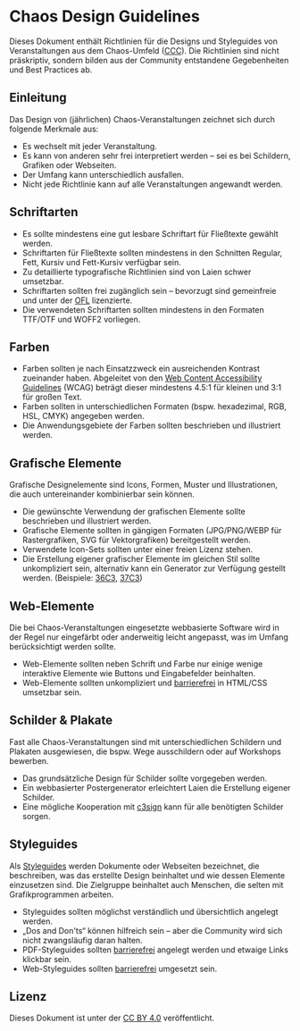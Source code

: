 # Chaos Design Guidelines

Dieses Dokument enthält Richtlinien für die Designs und Styleguides von Veranstaltungen aus dem Chaos-Umfeld ([CCC](https://www.ccc.de)). Die Richtlinien sind nicht präskriptiv, sondern bilden aus der Community entstandene Gegebenheiten und Best Practices ab.

## Einleitung

Das Design von (jährlichen) Chaos-Veranstaltungen zeichnet sich durch folgende Merkmale aus:

* Es wechselt mit jeder Veranstaltung.
* Es kann von anderen sehr frei interpretiert werden – sei es bei Schildern, Grafiken oder Webseiten.
* Der Umfang kann unterschiedlich ausfallen.
* Nicht jede Richtlinie kann auf alle Veranstaltungen angewandt werden.

## Schriftarten

* Es sollte mindestens eine gut lesbare Schriftart für Fließtexte gewählt werden.
* Schriftarten für Fließtexte sollten mindestens in den Schnitten Regular, Fett, Kursiv und Fett-Kursiv verfügbar sein.
* Zu detaillierte typografische Richtlinien sind von Laien schwer umsetzbar.
* Schriftarten sollten frei zugänglich sein – bevorzugt sind gemeinfreie und unter der [OFL](scripts.sil.org/ofl) lizenzierte.
* Die verwendeten Schriftarten sollten mindestens in den Formaten TTF/OTF und WOFF2 vorliegen.

## Farben

* Farben sollten je nach Einsatzzweck ein ausreichenden Kontrast zueinander haben. Abgeleitet von den [Web Content Accessibility Guidelines](https://www.w3.org/WAI/WCAG21/Understanding/contrast-minimum.html) (WCAG) beträgt dieser mindestens 4.5:1 für kleinen und 3:1 für großen Text.
* Farben sollten in unterschiedlichen Formaten (bspw. hexadezimal, RGB, HSL, CMYK) angegeben werden.
* Die Anwendungsgebiete der Farben sollten beschrieben und illustriert werden.

## Grafische Elemente

Grafische Designelemente sind Icons, Formen, Muster und Illustrationen, die auch untereinander kombinierbar sein können.

* Die gewünschte Verwendung der grafischen Elemente sollte beschrieben und illustriert werden.
* Grafische Elemente sollten in gängigen Formaten (JPG/PNG/WEBP für Rastergrafiken, SVG für Vektorgrafiken) bereitgestellt werden.
* Verwendete Icon-Sets sollten unter einer freien Lizenz stehen.
* Die Erstellung eigener grafischer Elemente im gleichen Stil sollte unkompliziert sein, alternativ kann ein Generator zur Verfügung gestellt werden. (Beispiele: [36C3](https://36c3.bleeptrack.de), [37C3](https://eulervoid.com/dither/))

## Web-Elemente

Die bei Chaos-Veranstaltungen eingesetzte webbasierte Software wird in der Regel nur eingefärbt oder anderweitig leicht angepasst, was im Umfang berücksichtigt werden sollte.

* Web-Elemente sollten neben Schrift und Farbe nur einige wenige interaktive Elemente wie Buttons und Eingabefelder beinhalten.
* Web-Elemente sollten unkompliziert und [barrierefrei](https://www.aktion-mensch.de/inklusion/barrierefreiheit/barrierefreie-website) in HTML/CSS umsetzbar sein.

## Schilder & Plakate

Fast alle Chaos-Veranstaltungen sind mit unterschiedlichen Schildern und Plakaten ausgewiesen, die bspw. Wege ausschildern oder auf Workshops bewerben.

* Das grundsätzliche Design für Schilder sollte vorgegeben werden.
* Ein webbasierter Postergenerator erleichtert Laien die Erstellung eigener Schilder.
* Eine mögliche Kooperation mit [c3sign](https://c3sign.de) kann für alle benötigten Schilder sorgen.

## Styleguides

Als [Styleguides](https://de.wikipedia.org/wiki/Styleguide) werden Dokumente oder Webseiten bezeichnet, die beschreiben, was das erstellte Design beinhaltet und wie dessen Elemente einzusetzen sind. Die Zielgruppe beinhaltet auch Menschen, die selten mit Grafikprogrammen arbeiten.

* Styleguides sollten möglichst verständlich und übersichtlich angelegt werden.
* „Dos and Don'ts“ können hilfreich sein – aber die Community wird sich nicht zwangsläufig daran halten.
* PDF-Styleguides sollten [barrierefrei](https://www.bundesfachstelle-barrierefreiheit.de/DE/Fachwissen/Informationstechnik/Barrierefreie-PDF/barrierefreie-pdf_node.html) angelegt werden und etwaige Links klickbar sein.
* Web-Styleguides sollten [barrierefrei](https://www.aktion-mensch.de/inklusion/barrierefreiheit/barrierefreie-website) umgesetzt sein.

## Lizenz

Dieses Dokument ist unter der [CC BY 4.0](https://creativecommons.org/licenses/by/4.0/) veröffentlicht.
